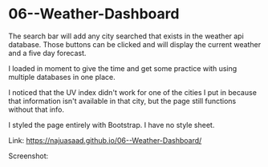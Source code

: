 # 06--Weather-Dashboard

The search bar will add any city searched that exists in the weather api database. Those buttons can be clicked and will display the current weather and a five day forecast.

I loaded in moment to give the time and get some practice with using multiple databases in one place.

I noticed that the UV index didn't work for one of the cities I put in because that information isn't available in that city, but the page still functions without that info.

I styled the page entirely with Bootstrap. I have no style sheet.

Link: https://najuasaad.github.io/06--Weather-Dashboard/

Screenshot: